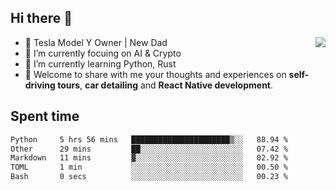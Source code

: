 ## Hi there 👋
<img align="right" src="https://github-readme-stats.vercel.app/api?username=ljunb&show_icons=true&icon_color=CE1D2D&text_color=718096&bg_color=00000000&hide_title=true&hide_border=true" />

- 🚗 Tesla Model Y Owner | New Dad
- 🔭 I’m currently focuing on AI & Crypto
- 🌱 I’m currently learning Python, Rust
- 💬 Welcome to share with me your thoughts and experiences on **self-driving tours**, **car detailing** and **React Native development**.




## Spent time
<!--START_SECTION:waka-->

```txt
Python     5 hrs 56 mins   ██████████████████████▒░░   88.94 %
Other      29 mins         ██░░░░░░░░░░░░░░░░░░░░░░░   07.42 %
Markdown   11 mins         ▓░░░░░░░░░░░░░░░░░░░░░░░░   02.92 %
TOML       1 min           ░░░░░░░░░░░░░░░░░░░░░░░░░   00.50 %
Bash       0 secs          ░░░░░░░░░░░░░░░░░░░░░░░░░   00.23 %
```

<!--END_SECTION:waka-->
